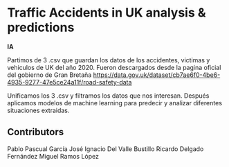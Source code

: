 # Traffic Accidents in UK analysis & predictions

**IA**

Partimos de 3 .csv que guardan los datos de los accidentes, victimas y vehiculos de UK del año 2020. Fueron descargados desde la pagina oficial del gobierno de Gran Bretaña
 https://data.gov.uk/dataset/cb7ae6f0-4be6-4935-9277-47e5ce24a11f/road-safety-data

Unificamos los 3 .csv y filtramos los datos que nos interesan. Después aplicamos modelos de machine learning
para predecir y analizar diferentes situaciones extraidas. 

## Contributors

Pablo Pascual García
José Ignacio Del Valle Bustillo
Ricardo Delgado Fernández
Miguel Ramos López
